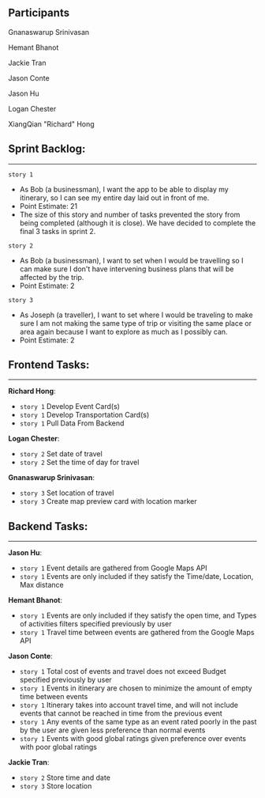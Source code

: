 ## Participants

Gnanaswarup Srinivasan

Hemant Bhanot

Jackie Tran

Jason Conte

Jason Hu

Logan Chester

XiangQian "Richard" Hong

## Sprint Backlog:
---
`story 1`
  - As Bob (a businessman), I want the app to be able to display my itinerary, so I can see my entire day laid out in front of me.
  - Point Estimate: 21
  - The size of this story and number of tasks prevented the story from being completed (although it is close). We have decided to complete the final 3 tasks in sprint 2.

`story 2`
  - As Bob (a businessman), I want to set when I would be travelling so I can make sure I don't have intervening business plans that will be affected by the trip.
  - Point Estimate: 2

`story 3`
  - As Joseph (a traveller), I want to set where I would be traveling to make sure I am not making the same type of trip or visiting the same place or area again because I want to explore as much as I possibly can.
  - Point Estimate: 2

## Frontend Tasks:
---
**Richard Hong**:
  - `story 1` Develop Event Card(s)
  - `story 1` Develop Transportation Card(s)
  - `story 1` Pull Data From Backend

**Logan Chester**:
  - `story 2` Set date of travel
  - `story 2` Set the time of day for travel
  
**Gnanaswarup Srinivasan**:
  - `story 3` Set location of travel
  - `story 3` Create map preview card with location marker
  
## Backend Tasks:
---

**Jason Hu**: 
  - `story 1` Event details are gathered from Google Maps API
  - `story 1` Events are only included if they satisfy the Time/date, Location, Max distance
  
**Hemant Bhanot**: 
  - `story 1` Events are only included if they satisfy the open time, and Types of activities filters specified previously by user
  - `story 1` Travel time between events are gathered from the Google Maps API </br>

**Jason Conte**: 
- `story 1` Total cost of events and travel does not exceed Budget specified previously by user
- `story 1` Events in itinerary are chosen to minimize the amount of empty time between events
- `story 1` Itinerary takes into account travel time, and will not include events that cannot be reached in time from the previous event
- `story 1` Any events of the same type as an event rated poorly in the past by the user are given less preference than normal events
- `story 1` Events with good global ratings given preference over events with poor global ratings

**Jackie Tran**: 
- `story 2` Store time and date
- `story 3` Store location


